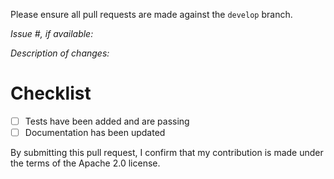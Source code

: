 Please ensure all pull requests are made against the `develop` branch.

*Issue #, if available:*

*Description of changes:*

# Checklist

- [ ] Tests have been added and are passing
- [ ] Documentation has been updated

By submitting this pull request, I confirm that my contribution is made under the terms of the Apache 2.0 license.
